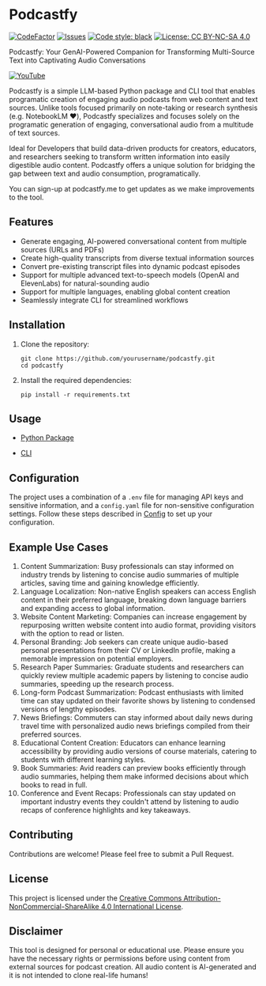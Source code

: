 # Podcastfy
[![CodeFactor](https://www.codefactor.io/repository/github/souzatharsis/podcastfy/badge)](https://www.codefactor.io/repository/github/souzatharsis/podcastfy)
[![Issues](https://img.shields.io/github/issues-raw/souzatharsis/podcastfy)](https://github.com/souzatharsis/podcsatfy/issues)
[![Code style: black](https://img.shields.io/badge/code%20style-black-000000.svg)](https://github.com/python/black)
[![License: CC BY-NC-SA 4.0](https://img.shields.io/badge/License-CC%20BY--NC--SA%204.0-lightgrey.svg)](https://creativecommons.org/licenses/by-nc-sa/4.0/)

Podcastfy: Your GenAI-Powered Companion for Transforming Multi-Source Text into Captivating Audio Conversations

[![YouTube](http://i.ytimg.com/vi/t67jS5RX30U/hqdefault.jpg)](https://www.youtube.com/watch?v=t67jS5RX30U)

Podcastfy is a simple LLM-based Python package and CLI tool that enables programatic creation of engaging audio podcasts from web content and text sources. Unlike tools focused primarily on note-taking or research synthesis (e.g. NotebookLM ❤️), Podcastfy specializes and focuses solely on the programatic generation of engaging, conversational audio from a multitude of text sources.

Ideal for Developers that build data-driven products for creators, educators, and researchers seeking to transform written information into easily digestible audio content. Podcastfy offers a unique solution for bridging the gap between text and audio consumption, programatically.

You can sign-up at podcastfy.me to get updates as we make improvements to the tool.

## Features

- Generate engaging, AI-powered conversational content from multiple sources (URLs and PDFs)
- Create high-quality transcripts from diverse textual information sources
- Convert pre-existing transcript files into dynamic podcast episodes
- Support for multiple advanced text-to-speech models (OpenAI and ElevenLabs) for natural-sounding audio
- Support for multiple languages, enabling global content creation
- Seamlessly integrate CLI for streamlined workflows


## Installation

1. Clone the repository:
   ```
   git clone https://github.com/yourusername/podcastfy.git
   cd podcastfy
   ```

2. Install the required dependencies:
   ```
   pip install -r requirements.txt
   ```

## Usage

- [Python Package](podcastfy.ipynb)

- [CLI](usage/cli.md)


    

## Configuration

The project uses a combination of a `.env` file for managing API keys and sensitive information, and a `config.yaml` file for non-sensitive configuration settings. Follow these steps described in [Config](usage/config.md) to set up your configuration.

## Example Use Cases

1. Content Summarization: Busy professionals can stay informed on industry trends by listening to concise audio summaries of multiple articles, saving time and gaining knowledge efficiently.
2. Language Localization: Non-native English speakers can access English content in their preferred language, breaking down language barriers and expanding access to global information.
3. Website Content Marketing: Companies can increase engagement by repurposing written website content into audio format, providing visitors with the option to read or listen.
4. Personal Branding: Job seekers can create unique audio-based personal presentations from their CV or LinkedIn profile, making a memorable impression on potential employers.
5. Research Paper Summaries: Graduate students and researchers can quickly review multiple academic papers by listening to concise audio summaries, speeding up the research process.
6. Long-form Podcast Summarization: Podcast enthusiasts with limited time can stay updated on their favorite shows by listening to condensed versions of lengthy episodes.
7. News Briefings: Commuters can stay informed about daily news during travel time with personalized audio news briefings compiled from their preferred sources.
8. Educational Content Creation: Educators can enhance learning accessibility by providing audio versions of course materials, catering to students with different learning styles.
9. Book Summaries: Avid readers can preview books efficiently through audio summaries, helping them make informed decisions about which books to read in full.
10. Conference and Event Recaps: Professionals can stay updated on important industry events they couldn't attend by listening to audio recaps of conference highlights and key takeaways.

## Contributing

Contributions are welcome! Please feel free to submit a Pull Request.

## License

This project is licensed under the [Creative Commons Attribution-NonCommercial-ShareAlike 4.0 International License](https://creativecommons.org/licenses/by-nc-sa/4.0/).

## Disclaimer

This tool is designed for personal or educational use. Please ensure you have the necessary rights or permissions before using content from external sources for podcast creation. All audio content is AI-generated and it is not intended to clone real-life humans!
